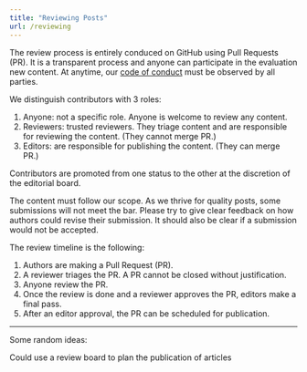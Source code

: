 ```yaml
---
title: "Reviewing Posts"
url: /reviewing
---
```


The review process is entirely conduced on GitHub using Pull Requests (PR).
It is a transparent process and anyone can participate in the evaluation new
content. At anytime, our
[code of conduct](https://scientific-python.org/code_of_conduct/)
must be observed by all parties.

We distinguish contributors with 3 roles:

1. Anyone: not a specific role. Anyone is welcome to review any content.
2. Reviewers: trusted reviewers. They triage content and are responsible for
   reviewing the content. (They cannot merge PR.)
3. Editors: are responsible for publishing the content. (They can merge PR.)

Contributors are promoted from one status to the other at the discretion of the
editorial board.

The content must follow our scope.
As we thrive for quality posts, some submissions will not meet the bar.
Please try to give clear feedback on how authors could revise their
submission. It should also be clear if a submission would not be accepted.

The review timeline is the following:

1. Authors are making a Pull Request (PR).
2. A reviewer triages the PR. A PR cannot be closed without justification.
3. Anyone review the PR.
4. Once the review is done and a reviewer approves the PR, editors make
   a final pass.
5. After an editor approval, the PR can be scheduled for publication.

---

Some random ideas:

Could use a review board to plan the publication of articles
